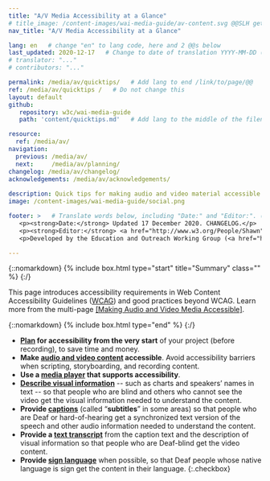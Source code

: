 ```yaml
---
title: "A/V Media Accessibility at a Glance"
# title_image: /content-images/wai-media-guide/av-content.svg @@SLH get/make new image
nav_title: "A/V Media Accessibility at a Glance"

lang: en   # change "en" to lang code, here and 2 @@s below
last_updated: 2020-12-17   # Change to date of translation YYYY-MM-DD (month in middle)
# translator: "..."
# contributors: "..."

permalink: /media/av/quicktips/   # Add lang to end /link/to/page/@@
ref: /media/av/quicktips /   # Do not change this
layout: default
github:
   repository: w3c/wai-media-guide
   path: 'content/quicktips.md'   # Add lang to the middle of the filename, e.g., index.@@.md

resource:
  ref: /media/av/
navigation:
  previous: /media/av/
  next:     /media/av/planning/
changelog: /media/av/changelog/
acknowledgements: /media/av/acknowledgements/
  
description: Quick tips for making audio and video material accessible to people with disabilities.
image: /content-images/wai-media-guide/social.png

footer: >   # Translate words below, including "Date:" and "Editor:". (Do not update the date.)
   <p><strong>Date:</strong> Updated 17 December 2020. CHANGELOG.</p>
   <p><strong>Editor:</strong> <a href="http://www.w3.org/People/Shawn">Shawn Lawton Henry</a>. ACKNOWLEDGEMENTS lists contributors and credits.</p>
   <p>Developed by the Education and Outreach Working Group (<a href="http://www.w3.org/WAI/EO/">EOWG</a>). Originally drafted as part of the <a href="https://www.w3.org/WAI/WCAGTA/">WCAG TA Project</a> funded by the <abbr title="United States">U.S.</abbr> Access Board. Revised as part of the <a href="https://www.w3.org/WAI/expand-access/">WAI Expanding Access project</a> funded by the Ford Foundation.</p>

---
```

{::nomarkdown}
{% include box.html type="start" title="Summary" class="" %}
{:/}

This page introduces accessibility requirements in Web Content Accessibility Guidelines ([WCAG](https://www.w3.org/WAI/media/av/planning/#wcag-standard)) and good practices beyond WCAG. Learn more from the multi-page [[Making Audio and Video Media Accessible]](/media/av/).

{::nomarkdown}
{% include box.html type="end" %}
{:/}

* **[Plan](/media/av/planning/) for accessibility from the very start** of your project (before recording), to save time and money.
* **Make [audio and video content](/media/av/av-content/) accessible**. Avoid accessibility barriers when scripting, storyboarding, and recording content.
* **Use a [media player](/media/av/player/) that supports accessibility**.
* **[Describe visual information](/media/av/player/)** -- such as charts and speakers’ names in text -- so that people who are blind and others who cannot see the video get the visual information needed to understand the content.
* **Provide [captions](/media/av/captions/)** (called “**subtitles**” in some areas) so that people who are Deaf or hard-of-hearing get a synchronized text version of the speech and other audio information needed to understand the content.
* **Provide a [text transcript](/media/av/transcripts/)** from the caption text and the description of visual information so that people who are Deaf-blind get the video content.
* **Provide [sign language](/media/av/sign-languages/)** when possible, so that Deaf people whose native language is sign get the content in their language.
{:.checkbox}
